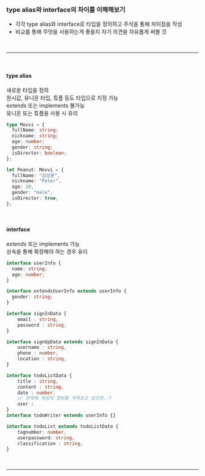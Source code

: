 ### type alias와 interface의 차이를 이해해보기

- 각각 type alias와 interface로 타입을 정의하고 주석을 통해 차이점을 작성
- 비교를 통해 무엇을 사용하는게 좋을지 자기 의견을 자유롭게 써볼 것

<br />

---

<br />

#### type alias

새로운 타입을 정의 <br />
원시값, 유니온 타입, 튜플 등도 타입으로 지정 가능 <br />
extends 또는 implements 불가능 <br />
유니온 또는 튜플을 사용 시 유리 <br />

```typescript
type Movvi = {
  fullName: string;
  nickname: string;
  age: number;
  gender: string;
  isDirector: boolean;
};

let Peanut: Movvi = {
  fullName: "김성용",
  nickname: "Peter",
  age: 20,
  gender: "male",
  isDirector: true,
};
```

<br />

#### interface

extends 또는 implements 가능 <br />
상속을 통해 확장해야 하는 경우 유리 <br />

```typescript
interface userInfo {
  name: string;
  age: number;
}

interface extendsUserInfo extends userInfo {
  gender: string;
}

interface signInData {
    email : string,
    password : string,
}

interface signUpData extends signInData {
    username : string,
    phone : number,
    location : string,
}

interface todoListData {
    title : string,
    content : string,
    date : number,
    // 만약에 작성자 정보를 가져오고 싶으면..?
    user :
}
interface todoWriter extends userInfo {}

interface todoList extends todoListData {
    tagnumber: number,
    userpassword: string,
    classification : string,
}
```

<br />

---
